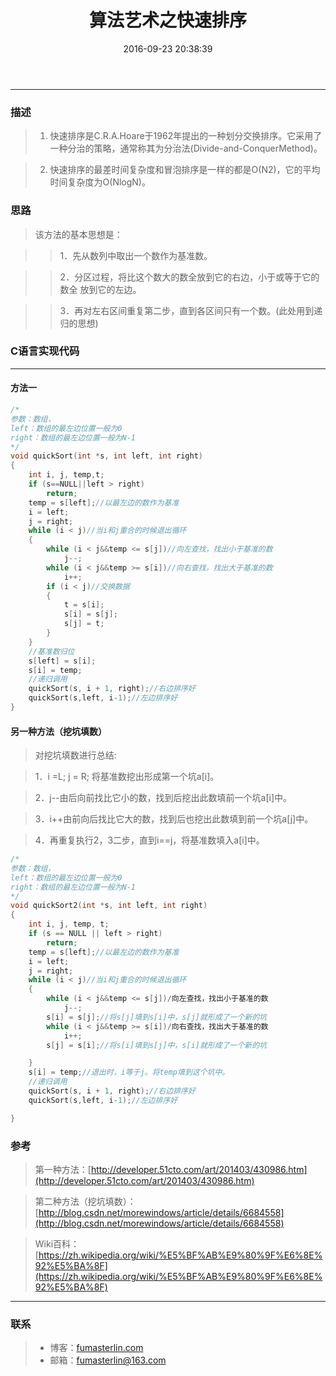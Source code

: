 ﻿---
title: 算法艺术之快速排序
date: 2016-09-23 20:38:39
tags:
- 算法
---
------

### 描述
> 1. 快速排序是C.R.A.Hoare于1962年提出的一种划分交换排序。它采用了
> 一种分治的策略，通常称其为分治法(Divide-and-ConquerMethod)。
<!--more-->
> 2. 快速排序的最差时间复杂度和冒泡排序是一样的都是O(N2)，它的平均
> 时间复杂度为O(NlogN)。

### 思路
> 该方法的基本思想是：

>> 1．先从数列中取出一个数作为基准数。

>> 2．分区过程，将比这个数大的数全放到它的右边，小于或等于它的数全       放到它的左边。

>> 3．再对左右区间重复第二步，直到各区间只有一个数。(此处用到递归的思想)

### C语言实现代码


----------
#### 方法一

```c
/*
参数：数组，
left：数组的最左边位置一般为0
right：数组的最左边位置一般为N-1
*/
void quickSort(int *s, int left, int right)
{
	int i, j, temp,t;
	if (s==NULL||left > right)
		return;
	temp = s[left];//以最左边的数作为基准
	i = left;
	j = right;
	while (i < j)//当i和j重合的时候退出循环
	{
		while (i < j&&temp <= s[j])//向左查找，找出小于基准的数
			j--;
		while (i < j&&temp >= s[i])//向右查找，找出大于基准的数
			i++;
		if (i < j)//交换数据
		{
			t = s[i];
			s[i] = s[j];
			s[j] = t;
		}
	}
	//基准数归位
	s[left] = s[i];
	s[i] = temp;
	//递归调用
	quickSort(s, i + 1, right);//右边排序好
	quickSort(s,left, i-1);//左边排序好
}
```

#### 另一种方法（挖坑填数）

> 对挖坑填数进行总结:

> 1．i =L; j = R; 将基准数挖出形成第一个坑a[i]。

> 2．j\-\-由后向前找比它小的数，找到后挖出此数填前一个坑a[i]中。

> 3．i++由前向后找比它大的数，找到后也挖出此数填到前一个坑a[j]中。

> 4．再重复执行2，3二步，直到i==j，将基准数填入a[i]中。

```c
/*
参数：数组，
left：数组的最左边位置一般为0
right：数组的最左边位置一般为N-1
*/
void quickSort2(int *s, int left, int right)
{
	int i, j, temp, t;
	if (s == NULL || left > right)
		return;
	temp = s[left];//以最左边的数作为基准
	i = left;
	j = right;
	while (i < j)//当i和j重合的时候退出循环
	{
		while (i < j&&temp <= s[j])/向左查找，找出小于基准的数
			j--;
		s[i] = s[j];//将s[j]填到s[i]中，s[j]就形成了一个新的坑
		while (i < j&&temp >= s[i])/向右查找，找出大于基准的数
			i++;
		s[j] = s[i];//将s[i]填到s[j]中，s[i]就形成了一个新的坑 

	}
	s[i] = temp;//退出时，i等于j。将temp填到这个坑中。  
	//递归调用
	quickSort(s, i + 1, right);//右边排序好
	quickSort(s,left, i-1);//左边排序好

}
```

### 参考

> 第一种方法：[http://developer.51cto.com/art/201403/430986.htm](http://developer.51cto.com/art/201403/430986.htm)


> 第二种方法（挖坑填数）：[http://blog.csdn.net/morewindows/article/details/6684558](http://blog.csdn.net/morewindows/article/details/6684558)

> Wiki百科：[https://zh.wikipedia.org/wiki/%E5%BF%AB%E9%80%9F%E6%8E%92%E5%BA%8F](https://zh.wikipedia.org/wiki/%E5%BF%AB%E9%80%9F%E6%8E%92%E5%BA%8F)

--------------------------
### 联系 
> - 博客：[fumasterlin.com](www.fumasterlin.com)
> - 邮箱：[fumasterlin@163.com](fumasterlin@163.com)


